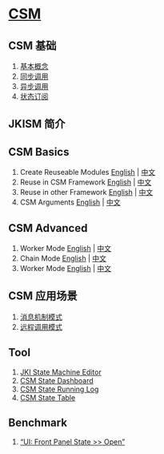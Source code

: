 # [CSM](https://github.com/NEVSTOP-LAB/Communicable-State-Machine/wiki/Home)

## CSM 基础

1. [基本概念](https://github.com/NEVSTOP-LAB/Communicable-State-Machine/wiki/Concept-1.基础概念-缩写)
2. [同步调用](https://github.com/NEVSTOP-LAB/Communicable-State-Machine/wiki/Concept-2.同步调用)
3. [异步调用](https://github.com/NEVSTOP-LAB/Communicable-State-Machine/wiki/Concept-3.异步调用)
4. [状态订阅](https://github.com/NEVSTOP-LAB/Communicable-State-Machine/wiki/Concept-4.状态订阅)

## JKISM 简介

## CSM Basics

1. Create Reuseable Modules
   [English](https://github.com/NEVSTOP-LAB/Communicable-State-Machine/wiki/Basic-1.Create-Resueable-CSM-Module) |
   [中文](https://github.com/NEVSTOP-LAB/Communicable-State-Machine/wiki/Basic-1.%E5%88%9B%E5%BB%BA%E5%9F%BA%E4%BA%8E-CSM-%E7%9A%84%E5%8F%AF%E9%87%8D%E7%94%A8%E6%A8%A1%E5%9D%97)
2. Reuse in CSM Framework
   [English](https://github.com/NEVSTOP-LAB/Communicable-State-Machine/wiki/Basic-2.Use-CSM-as-Application-Framework) |
   [中文](https://github.com/NEVSTOP-LAB/Communicable-State-Machine/wiki/Basic-2.%E5%9C%A8CSM%E6%A1%86%E6%9E%B6%E4%B8%AD%E8%B0%83%E7%94%A8%E6%A8%A1%E5%9D%97)
3. Reuse in other Framework
   [English](https://github.com/NEVSTOP-LAB/Communicable-State-Machine/wiki/Basic-3.Call-CSM-Module-in-other-Framework) |
   [中文](https://github.com/NEVSTOP-LAB/Communicable-State-Machine/wiki/Basic-3.%E5%9C%A8%E5%85%B6%E4%BB%96%E6%A1%86%E6%9E%B6%E4%B8%AD%E8%B0%83%E7%94%A8%E6%A8%A1%E5%9D%97)
4. CSM Arguments
   [English](https://github.com/NEVSTOP-LAB/Communicable-State-Machine/wiki/Basic-4.CSM-Arguments) |
   [中文](https://github.com/NEVSTOP-LAB/Communicable-State-Machine/wiki/Basic-4.CSM%E7%9A%84%E5%8F%82%E6%95%B0)

## CSM Advanced

1. Worker Mode
   [English](https://github.com/NEVSTOP-LAB/Communicable-State-Machine/wiki/Advanced-1.Worker-Mode) |
   [中文](https://github.com/NEVSTOP-LAB/Communicable-State-Machine/wiki/Advanced-1.%E5%B7%A5%E4%BD%9C%E8%80%85%E6%A8%A1%E5%BC%8F)
2. Chain Mode
   [English](https://github.com/NEVSTOP-LAB/Communicable-State-Machine/wiki/Advanced-2.Chain-Mode) |
   [中文](https://github.com/NEVSTOP-LAB/Communicable-State-Machine/wiki/Advanced-2.%E8%B4%A3%E4%BB%BB%E9%93%BE%E6%A8%A1%E5%BC%8F)
3. Worker Mode
   [English](https://github.com/NEVSTOP-LAB/Communicable-State-Machine/wiki/Advanced-3.Built-in-Error-Handling) |
   [中文](https://github.com/NEVSTOP-LAB/Communicable-State-Machine/wiki/Advanced-3.%E5%86%85%E7%BD%AE%E9%94%99%E8%AF%AF%E5%A4%84%E7%90%86%E6%9C%BA%E5%88%B6)

## CSM 应用场景
1. [消息机制模式](https://github.com/NEVSTOP-LAB/Communicable-State-Machine/wiki/As-QMH)
2. [远程调用模式](https://github.com/NEVSTOP-LAB/Communicable-State-Machine/wiki/As-RPC)

## Tool

1. [JKI State Machine Editor](https://github.com/NEVSTOP-LAB/Communicable-State-Machine/wiki/Tool-1.JKI-State-Editor)
2. [CSM State Dashboard](https://github.com/NEVSTOP-LAB/Communicable-State-Machine/wiki/Tool-2.CSM-State-Dashboard)
3. [CSM State Running Log](https://github.com/NEVSTOP-LAB/Communicable-State-Machine/wiki/Tool-3.CSM-State-Log-Window)
4. [CSM State Table](https://github.com/NEVSTOP-LAB/Communicable-State-Machine/wiki/Tool-4.CSM-State-Table)

## Benchmark

1. [“UI: Front Panel State >> Open”](https://github.com/NEVSTOP-LAB/Communicable-State-Machine/wiki/Benchmark-%E2%80%90-Compare-with-CSM)
